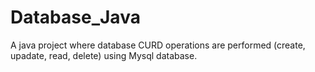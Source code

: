 # Database_Java
A java project where database CURD operations are performed (create, upadate, read, delete) using Mysql database.
